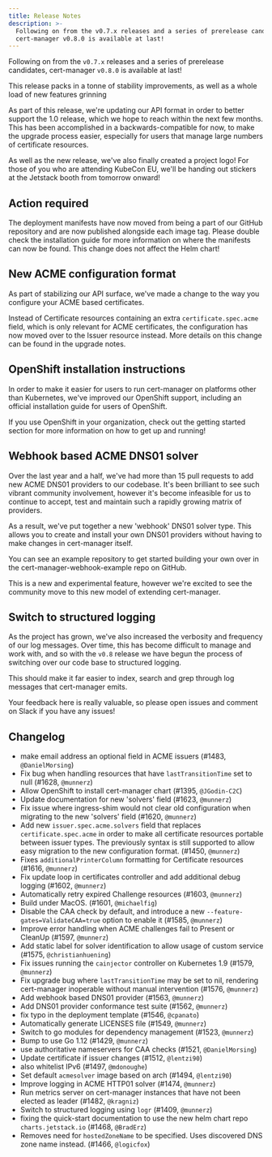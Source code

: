 ```yaml
---
title: Release Notes
description: >-
  Following on from the v0.7.x releases and a series of prerelease candidates,
  cert-manager v0.8.0 is available at last!
---
```


Following on from the `v0.7.x` releases and a series of prerelease candidates,
cert-manager `v0.8.0` is available at last!

This release packs in a tonne of stability improvements, as well as a whole load
of new features grinning

As part of this release, we're updating our API format in order to better
support the 1.0 release, which we hope to reach within the next few months. This
has been accomplished in a backwards-compatible for now, to make the upgrade
process easier, especially for users that manage large numbers of certificate
resources.

As well as the new release, we've also finally created a project logo! For those
of you who are attending KubeCon EU, we'll be handing out stickers at the
Jetstack booth from tomorrow onward!

## Action required

The deployment manifests have now moved from being a part of our GitHub
repository and are now published alongside each image tag. Please double check
the installation guide for more information on where the manifests can now be
found. This change does not affect the Helm chart!

## New ACME configuration format

As part of stabilizing our API surface, we've made a change to the way you
configure your ACME based certificates.

Instead of Certificate resources containing an extra `certificate.spec.acme`
field, which is only relevant for ACME certificates, the configuration has now
moved over to the Issuer resource instead. More details on this change can be
found in the upgrade notes.

## OpenShift installation instructions

In order to make it easier for users to run cert-manager on platforms other than
Kubernetes, we've improved our OpenShift support, including an official
installation guide for users of OpenShift.

If you use OpenShift in your organization, check out the getting started section
for more information on how to get up and running!

## Webhook based ACME DNS01 solver

Over the last year and a half, we've had more than 15 pull requests to add new
ACME DNS01 providers to our codebase. It's been brilliant to see such vibrant
community involvement, however it's become infeasible for us to continue to
accept, test and maintain such a rapidly growing matrix of providers.

As a result, we've put together a new 'webhook' DNS01 solver type. This allows
you to create and install your own DNS01 providers without having to make
changes in cert-manager itself.

You can see an example repository to get started building your own over in the
cert-manager-webhook-example repo on GitHub.

This is a new and experimental feature, however we're excited to see the
community move to this new model of extending cert-manager.

## Switch to structured logging

As the project has grown, we've also increased the verbosity and frequency of
our log messages. Over time, this has become difficult to manage and work with,
and so with the `v0.8` release we have begun the process of switching over our
code base to structured logging.

This should make it far easier to index, search and grep through log messages
that cert-manager emits.

Your feedback here is really valuable, so please open issues and comment on
Slack if you have any issues!

## Changelog

- make email address an optional field in ACME issuers (#1483, `@DanielMorsing`)
- Fix bug when handling resources that have `lastTransitionTime` set to null
  (#1628, `@munnerz`)
- Allow OpenShift to install cert-manager chart (#1395, `@JGodin-C2C`)
- Update documentation for new 'solvers' field (#1623, `@munnerz`)
- Fix issue where ingress-shim would not clear old configuration when migrating
  to the new 'solvers' field (#1620, `@munnerz`)
- Add new `issuer.spec.acme.solvers` field that replaces `certificate.spec.acme`
  in order to make all certificate resources portable between issuer types. The
  previously syntax is still supported to allow easy migration to the new
  configuration format. (#1450, `@munnerz`)
- Fixes `additionalPrinterColumn` formatting for Certificate resources (#1616,
  `@munnerz`)
- Fix update loop in certificates controller and add additional debug logging
  (#1602, `@munnerz`)
- Automatically retry expired Challenge resources (#1603, `@munnerz`)
- Build under MacOS. (#1601, `@michaelfig`)
- Disable the CAA check by default, and introduce a new
  `--feature-gates=ValidateCAA=true` option to enable it (#1585, `@munnerz`)
- Improve error handling when ACME challenges fail to Present or CleanUp (#1597,
  `@munnerz`)
- Add static label for solver identification to allow usage of custom service
  (#1575, `@christianhuening`)
- Fix issues running the `cainjector` controller on Kubernetes 1.9 (#1579,
  `@munnerz`)
- Fix upgrade bug where `lastTransitionTime` may be set to nil, rendering
  cert-manager inoperable without manual intervention (#1576, `@munnerz`)
- Add webhook based DNS01 provider (#1563, `@munnerz`)
- Add DNS01 provider conformance test suite (#1562, `@munnerz`)
- fix typo in the deployment template (#1546, `@cpanato`)
- Automatically generate LICENSES file (#1549, `@munnerz`)
- Switch to go modules for dependency management (#1523, `@munnerz`)
- Bump to use Go 1.12 (#1429, `@munnerz`)
- use authoritative nameservers for CAA checks (#1521, `@DanielMorsing`)
- Update certificate if issuer changes (#1512, `@lentzi90`)
- also whitelist IPv6 (#1497, `@mdonoughe`)
- Set default `acmesolver` image based on arch (#1494, `@lentzi90`)
- Improve logging in ACME HTTP01 solver (#1474, `@munnerz`)
- Run metrics server on cert-manager instances that have not been elected as
  leader (#1482, `@kragniz`)
- Switch to structured logging using `logr` (#1409, `@munnerz`)
- fixing the quick-start documentation to use the new helm chart repo
  `charts.jetstack.io` (#1468, `@BradErz`)
- Removes need for `hostedZoneName` to be specified. Uses discovered DNS zone
  name instead. (#1466, `@logicfox`)
